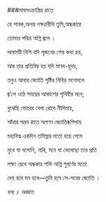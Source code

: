 ###মাঘসংক্রান্তির  রাতে

হে পাবক,অনন্ত নক্ষত্রবীথি তুমি,অন্ধকারে

তোমার পবিত্র অগ্নি জ্বলে ।

অমাময়ী নিশি যদি সৃজনের শেষ কথা হয়,

আর তার প্রতিবিম্ব হয় যদি মানব-হৃদয়,

তবুও আবার জ্যোতি সৃষ্টির নিবিড় মনোবলে

জ্ব’লে ওঠে সময়ের আকাশের পৃথিবীর মনে;

বুঝেছি ভোরের বেলা রোদে নীলিমায়,

আঁধার অরব রাতে অগণন জ্যোতিষ্কশিখায়

মহাবিশ্ব একদিন তমিস্রার মতো হয়ে গেলে

মুখে যা বলোনি, নারি, মনে যা ভেবেছো তার প্রতি

লক্ষ্য রেখে অন্ধকার শক্তি অগ্নি সুবর্ণের মতো 

দেহ হবে মন হবে―তুমি হবে সে-সবের জ্যোতি ।


*দ্বন্দ্ব ॥ অজ্ঞাত*
